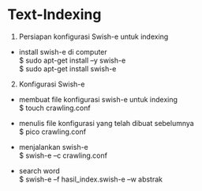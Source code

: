 # Text-Indexing
1.	Persiapan konfigurasi Swish-e untuk indexing  
-	install swish-e di computer  
$ sudo apt-get install –y swish-e  
$ sudo apt-get install swish-e  




2.	Konfigurasi Swish-e  
-	membuat file konfigurasi swish-e untuk indexing  
$ touch crawling.conf  


-	menulis file konfigurasi yang telah dibuat sebelumnya  
$ pico crawling.conf  


-	menjalankan swish-e  
$ swish-e –c crawling.conf  







-	search word  
$ swish-e –f hasil_index.swish-e –w abstrak  




